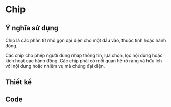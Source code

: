 # Chip

## Ý nghĩa sử dụng

Chip là các phần tử nhỏ gọn đại diện cho một đầu vào, thuộc tính hoặc hành động.

Các chip cho phép người dùng nhập thông tin, lựa chọn, lọc nội dung hoặc kích hoạt các hành động. Các chip phải có mối quan hệ rõ ràng và hữu ích với nội dung hoặc nhiệm vụ mà chúng đại diện.

## Thiết kế

## Code
